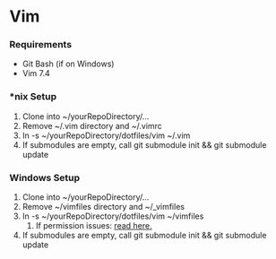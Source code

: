 # Vim 
### Requirements
* Git Bash (if on Windows)
* Vim 7.4

### *nix Setup

1. Clone into ~/yourRepoDirectory/...
2. Remove ~/.vim directory and ~/.vimrc 
3. ln -s ~/yourRepoDirectory/dotfiles/vim ~/.vim 
4. If submodules are empty, call git submodule init && git submodule update

### Windows Setup
1. Clone into ~/yourRepoDirectory/...
2. Remove ~/vimfiles directory and ~/\_vimfiles 
3. ln -s ~/yourRepoDirectory/dotfiles/vim ~/vimfiles
	1. If permission issues: [read here.](http://www.dotnetsurfers.com/blog/2013/10/15/using-the-same-vimrc-with-multiple-operating-systems)
4. If submodules are empty, call git submodule init && git submodule update
